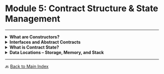 # Module 5: Contract Structure & State Management

---

<details>
<summary><strong>What are Constructors?</strong></summary>

- 🏗 **Definition:** A constructor is a special function in Solidity that is executed only once when the contract is deployed.
- 🎯 **Purpose:** Used to initialize contract state variables.
- 📝 **Key Features:**
  - Defined using `constructor` keyword.
  - Cannot be called again after deployment.
  - Often used for setting immutable values.
- 🔥 **Example:**
  ```solidity
  contract Example {
      uint public value;
      constructor(uint _value) {
          value = _value;
      }
  }
  ```
- 💡 **Interactive Task:**
  - Write a contract with a constructor that sets an initial owner address.

</details>

<details>
<summary><strong>Interfaces and Abstract Contracts</strong></summary>

- 🖧 **Interfaces:**

  - Define a contract structure without implementing functions.
  - Used for interoperability between different contracts.
  - Cannot have state variables or constructors.
  - Example:
    ```solidity
    interface Token {
        function transfer(address recipient, uint amount) external;
    }
    ```

- 🏗 **Abstract Contracts:**
  - Allow function definitions without implementation.
  - Cannot be deployed on their own; used as base contracts.
  - Support inheritance for extending functionalities.
  - Example:
    ```solidity
    abstract contract Base {
        function doSomething() public virtual;
    }
    ```
- 💡 **Interactive Task:**
  - Create an interface for a voting system and implement it in a contract.

</details>

<details>
<summary><strong>What is Contract State?</strong></summary>

- 🔄 **Definition:** A contract’s state refers to its stored variables and values at a given time.
- 🗂 **State Variables:** Stored permanently on the blockchain and can change over time.
- 🚀 **Examples of State in Action:**
  - Token balances in an ERC-20 contract.
  - Ownership status in an NFT contract.
  - Voting tallies in a DAO.
- 🔥 **Example:**
  ```solidity
  contract StateExample {
      uint public counter;
      function increment() public {
          counter += 1;
      }
  }
  ```
- 💡 **Interactive Task:**
  - Modify a contract’s state and observe changes on Remix.

</details>



<details>
<summary><strong>Data Locations – Storage, Memory, and Stack</strong></summary>

- 📌 **Storage:**

  - Data stored permanently on the blockchain.
  - Used for state variables.
  - Higher gas cost.

- 🔧 **Memory:**

  - Temporary data storage used within functions.
  - Automatically deleted after function execution.
  - Used for dynamic data structures like arrays and structs.

- 🏗 **Stack:**

  - Small temporary storage for variables.
  - Limited space, efficient for small calculations.

- 🔥 **Example:**

  ```solidity
  contract DataLocations {
      string public storedData = "Blockchain"; // Stored permanently

      function getMemoryData() public pure returns (string memory) {
          return "Temporary Data"; // Stored temporarily in memory
      }
  }
  ```

- 💡 **Interactive Task:**
  - Write a function that takes an array as an argument and modifies it in `memory`.

</details>

</details>

---

🔙 [Back to Main Index](index.md)
